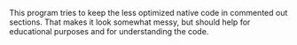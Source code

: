 This program tries to keep the less optimized native code in commented out sections. That makes it look somewhat  messy, but should help for educational purposes and for understanding the code.